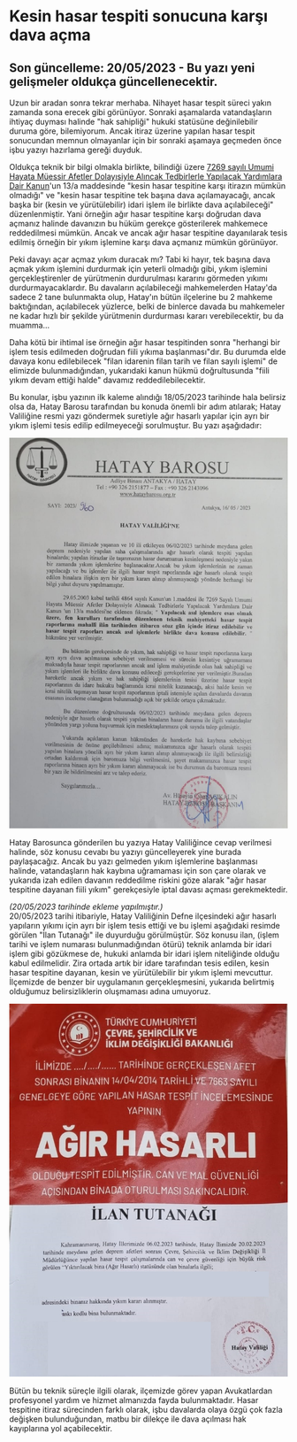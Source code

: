 # Kesin hasar tespiti sonucuna karşı dava açma  
## Son güncelleme: 20/05/2023 - Bu yazı yeni gelişmeler oldukça güncellenecektir.  
  
Uzun bir aradan sonra tekrar merhaba. Nihayet hasar tespit süreci yakın zamanda sona erecek gibi görünüyor. Sonraki aşamalarda vatandaşların ihtiyaç duyması halinde "hak sahipliği" hukuki statüsüne değinilebilir duruma göre, bilemiyorum. Ancak itiraz üzerine yapılan hasar tespit sonucundan memnun olmayanlar için bir sonraki aşamaya geçmeden önce işbu yazıyı hazırlama gereği duyduk.  
  
Oldukça teknik bir bilgi olmakla birlikte, bilindiği üzere [7269 sayılı Umumi Hayata Müessir Afetler Dolayısiyle Alıncak Tedbirlerle Yapılacak Yardımlara Dair Kanun](https://www.mevzuat.gov.tr/mevzuat?MevzuatNo=7269&MevzuatTur=1&MevzuatTertip=3)'un 13/a maddesinde "kesin hasar tespitine karşı itirazın mümkün olmadığı" ve "kesin hasar tespitine tek başına dava açılamayacağı, ancak başka bir (kesin ve yürütülebilir) idari işlem ile birlikte dava açılabileceği" düzenlenmiştir. Yani örneğin ağır hasar tespitine karşı doğrudan dava açmanız halinde davanızın bu hüküm gerekçe gösterilerek mahkemece reddedilmesi mümkün. Ancak ve ancak ağır hasar tespitine dayanılarak tesis edilmiş örneğin bir yıkım işlemine karşı dava açmanız mümkün görünüyor.  
  
Peki davayı açar açmaz yıkım duracak mı? Tabi ki hayır, tek başına dava açmak yıkım işlemini durdurmak için yeterli olmadığı gibi, yıkım işlemini gerçekleştirenler de yürütmenin durdurulması kararını görmeden yıkımı durdurmayacaklardır. Bu davaların açılabileceği mahkemelerden Hatay'da sadece 2 tane bulunmakta olup, Hatay'ın bütün ilçelerine bu 2 mahkeme baktığından, açılabilecek yüzlerce, belki de binlerce davada bu mahkemeler ne kadar hızlı bir şekilde yürütmenin durdurması kararı verebilecektir, bu da muamma...
  
Daha kötü bir ihtimal ise örneğin ağır hasar tespitinden sonra "herhangi bir işlem tesis edilmeden doğrudan fiili yıkıma başlanması"dır. Bu durumda elde davaya konu edilebilecek "filan idarenin filan tarih ve filan sayılı işlemi" de elimizde bulunmadığından, yukarıdaki kanun hükmü doğrultusunda "fiili yıkım devam ettiği halde" davamız reddedilebilecektir. 

Bu konular, işbu yazının ilk kaleme alındığı 18/05/2023 tarihinde hala belirsiz olsa da, Hatay Barosu tarafından bu konuda önemli bir adım atılarak; Hatay Valiliğine resmi yazı göndermek suretiyle ağır hasarlı yapılar için ayrı bir yıkım işlemi tesis edilip edilmeyeceği sorulmuştur. Bu yazı aşağıdadır:
  
![](https://github.com/symbuzzer/samandag-deprem/blob/main/i%C3%A7erikler/dosya-yürütülebilir-işlem.jpeg?raw=true) 
  
Hatay Barosunca gönderilen bu yazıya Hatay Valiliğince cevap verilmesi halinde, söz konusu cevabı bu yazıyı güncelleyerek yine burada paylaşacağız. Ancak bu yazı gelmeden yıkım işlemlerine başlanması halinde, vatandaşların hak kaybına uğramaması için son çare olarak ve yukarıda izah edilen davanın reddedilme riskini göze alarak "ağır hasar tespitine dayanan fiili yıkım" gerekçesiyle iptal davası açması gerekmektedir.  
  
*(20/05/2023 tarihinde ekleme yapılmıştır.)*  
20/05/2023 tarihi itibariyle, Hatay Valiliğinin Defne ilçesindeki ağır hasarlı yapıların yıkımı için ayrı bir işlem tesis ettiği ve bu işlemi aşağıdaki resimde görülen "İlan Tutanağı" ile duyurduğu görülmüştür. Söz konusu ilan, (işlem tarihi ve işlem numarası bulunmadığından ötürü) teknik anlamda bir idari işlem gibi gözükmese de, hukuki anlamda bir idari işlem niteliğinde olduğu kabul edilmelidir. Zira ortada artık bir idare tarafından tesis edilen, kesin hasar tespitine dayanan, kesin ve yürütülebilir bir yıkım işlemi mevcuttur. İlçemizde de benzer bir uygulamanın gerçekleşmesini, yukarıda belirtmiş olduğumuz belirsizliklerin oluşmaması adına umuyoruz.
  
![](https://github.com/symbuzzer/samandag-deprem/blob/main/i%C3%A7erikler/resim-defne-yıkım-ilanı-örnek.png?raw=true) 
  
Bütün bu teknik süreçle ilgili olarak, ilçemizde görev yapan Avukatlardan profesyonel yardım ve hizmet almanızda fayda bulunmaktadır. Hasar tespitine itiraz sürecinden farklı olarak, işbu davalarda olaya özgü çok fazla değişken bulunduğundan, matbu bir dilekçe ile dava açılması hak kayıplarına yol açabilecektir.

